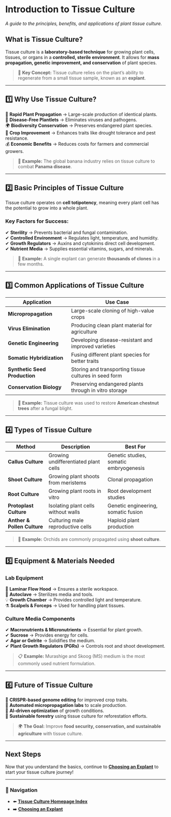 # **Introduction to Tissue Culture**
_A guide to the principles, benefits, and applications of plant tissue culture._

## **What is Tissue Culture?**
Tissue culture is a **laboratory-based technique** for growing plant cells, tissues, or organs in a **controlled, sterile environment**. It allows for **mass propagation, genetic improvement, and conservation** of plant species.

> 🔬 **Key Concept:** Tissue culture relies on the plant’s ability to regenerate from a small tissue sample, known as an **explant**.

---

## **1️⃣ Why Use Tissue Culture?**
🌱 **Rapid Plant Propagation** → Large-scale production of identical plants.  
🦠 **Disease-Free Plantlets** → Eliminates viruses and pathogens.  
🌍 **Biodiversity Conservation** → Preserves endangered plant species.  
🌾 **Crop Improvement** → Enhances traits like drought tolerance and pest resistance.  
💰 **Economic Benefits** → Reduces costs for farmers and commercial growers.  

> 🚀 **Example:** The global banana industry relies on tissue culture to combat **Panama disease**.

---

## **2️⃣ Basic Principles of Tissue Culture**
Tissue culture operates on **cell totipotency**, meaning every plant cell has the potential to grow into a whole plant.

### **Key Factors for Success:**
✔ **Sterility** → Prevents bacterial and fungal contamination.  
✔ **Controlled Environment** → Regulates light, temperature, and humidity.  
✔ **Growth Regulators** → Auxins and cytokinins direct cell development.  
✔ **Nutrient Media** → Supplies essential vitamins, sugars, and minerals.  

> 🌿 **Example:** A single explant can generate **thousands of clones** in a few months.

---

## **3️⃣ Common Applications of Tissue Culture**
| **Application** | **Use Case** |
|---------------|------------|
| **Micropropagation** | Large-scale cloning of high-value crops |
| **Virus Elimination** | Producing clean plant material for agriculture |
| **Genetic Engineering** | Developing disease-resistant and improved varieties |
| **Somatic Hybridization** | Fusing different plant species for better traits |
| **Synthetic Seed Production** | Storing and transporting tissue cultures in seed form |
| **Conservation Biology** | Preserving endangered plants through in vitro storage |

> 🔬 **Example:** Tissue culture was used to restore **American chestnut trees** after a fungal blight.

---

## **4️⃣ Types of Tissue Culture**
| **Method** | **Description** | **Best For** |
|------------|---------------|------------|
| **Callus Culture** | Growing undifferentiated plant cells | Genetic studies, somatic embryogenesis |
| **Shoot Culture** | Growing plant shoots from meristems | Clonal propagation |
| **Root Culture** | Growing plant roots in vitro | Root development studies |
| **Protoplast Culture** | Isolating plant cells without walls | Genetic engineering, somatic fusion |
| **Anther & Pollen Culture** | Culturing male reproductive cells | Haploid plant production |

> 🌱 **Example:** Orchids are commonly propagated using **shoot culture**.

---

## **5️⃣ Equipment & Materials Needed**
### **Lab Equipment**
🧪 **Laminar Flow Hood** → Ensures a sterile workspace.  
🔬 **Autoclave** → Sterilizes media and tools.  
💡 **Growth Chamber** → Provides controlled light and temperature.  
⚗️ **Scalpels & Forceps** → Used for handling plant tissues.

### **Culture Media Components**
✔ **Macronutrients & Micronutrients** → Essential for plant growth.  
✔ **Sucrose** → Provides energy for cells.  
✔ **Agar or Gelrite** → Solidifies the medium.  
✔ **Plant Growth Regulators (PGRs)** → Controls root and shoot development.

> 📋 **Example:** Murashige and Skoog (MS) medium is the most commonly used nutrient formulation.

---

## **6️⃣ Future of Tissue Culture**
🔹 **CRISPR-based genome editing** for improved crop traits.  
🔹 **Automated micropropagation labs** to scale production.  
🔹 **AI-driven optimization** of growth conditions.  
🔹 **Sustainable forestry** using tissue culture for reforestation efforts.  

> 🌍 **The Goal:** Improve **food security, conservation, and sustainable agriculture** with tissue culture.

---

## **Next Steps**
Now that you understand the basics, continue to **[Choosing an Explant](/pages/choosing-an-explant.html)** to start your tissue culture journey!

---

### 🔗 **Navigation**
- ⬅️ **[Tissue Culture Homepage Index](/index.html)**
- ➡️ **[Choosing an Explant](/pages/choosing-an-explant.html)**
